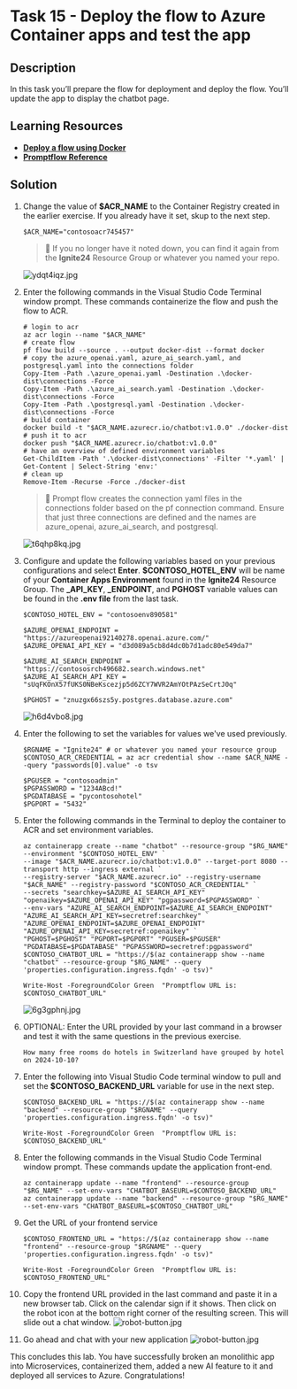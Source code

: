 # Task 15 -  Deploy the flow to Azure Container apps and test the app

## Description

In this task you’ll prepare the flow for deployment and deploy the flow. You’ll update the app to display the chatbot page.

## Learning Resources

- [**Deploy a flow using Docker**](https://microsoft.github.io/promptflow/how-to-guides/deploy-a-flow/deploy-using-docker.html)
- [**Promptflow Reference**](https://microsoft.github.io/promptflow/reference/pf-command-reference.html#pf-flow)

## Solution

1. Change the value of **$ACR_NAME** to the Container Registry created in the earlier exercise. If you already have it set, skup to the next step.

    ```
    $ACR_NAME="contosoacr745457"
    ```

     > 📓 If you no longer have it noted down, you can find it again from the **Ignite24** Resource Group or whatever you named your repo.

    ![ydqt4iqz.jpg](../../media/ydqt4iqz.jpg)

1. Enter the following commands in the Visual Studio Code Terminal window prompt. These commands containerize the flow and push the flow to ACR.

    ```
    # login to acr
    az acr login --name "$ACR_NAME"
    # create flow
    pf flow build --source . --output docker-dist --format docker
    # copy the azure_openai.yaml, azure_ai_search.yaml, and postgresql.yaml into the connections folder
    Copy-Item -Path .\azure_openai.yaml -Destination .\docker-dist\connections -Force
    Copy-Item -Path .\azure_ai_search.yaml -Destination .\docker-dist\connections -Force
    Copy-Item -Path .\postgresql.yaml -Destination .\docker-dist\connections -Force
    # build container
    docker build -t "$ACR_NAME.azurecr.io/chatbot:v1.0.0" ./docker-dist
    # push it to acr
    docker push "$ACR_NAME.azurecr.io/chatbot:v1.0.0"
    # have an overview of defined environment variables
    Get-ChildItem -Path '.\docker-dist\connections' -Filter '*.yaml' | Get-Content | Select-String 'env:'
    # clean up
    Remove-Item -Recurse -Force ./docker-dist
    ```

     > 📓 Prompt flow creates the connection yaml files in the connections folder based on the pf connection command. Ensure that just three connections are defined and the names are azure_openai, azure_ai_search, and postgresql.

    ![t6qhp8kq.jpg](../../media/t6qhp8kq.jpg)

1. Configure and update the following variables based on your previous configurations and select **Enter**. **$CONTOSO_HOTEL_ENV** will be name of your **Container Apps Environment** found in the **Ignite24** Resource Group. The **_API_KEY**, **_ENDPOINT**, and **PGHOST** variable values can be found in the **.env file** from the last task.

    ```
    $CONTOSO_HOTEL_ENV = "contosoenv890581"
    
    $AZURE_OPENAI_ENDPOINT = "https://azureopenai92140278.openai.azure.com/"
    $AZURE_OPENAI_API_KEY = "d3d089a5cb8d4dc0b7d1adc80e549da7"

    $AZURE_AI_SEARCH_ENDPOINT = "https://contososrch496682.search.windows.net"
    $AZURE_AI_SEARCH_API_KEY = "sUqFKOnX57fUKS0NBeKscezjp5d6ZCY7WVR2AmYOtPAzSeCrtJ0q"

    $PGHOST = "znuzgx66szs5y.postgres.database.azure.com"
    ```

    ![h6d4vbo8.jpg](../../media/h6d4vbo8.jpg)

1. Enter the following to set the variables for values we've used previously.

    ```
    $RGNAME = "Ignite24" # or whatever you named your resource group
    $CONTOSO_ACR_CREDENTIAL = az acr credential show --name $ACR_NAME --query "passwords[0].value" -o tsv

    $PGUSER = "contosoadmin"
    $PGPASSWORD = "1234ABcd!"
    $PGDATABASE = "pycontosohotel"
    $PGPORT = "5432"
    ```

1. Enter the following commands in the Terminal to deploy the container to ACR and set environment variables. 

    ```
    az containerapp create --name "chatbot" --resource-group "$RG_NAME" --environment "$CONTOSO_HOTEL_ENV" `
    --image "$ACR_NAME.azurecr.io/chatbot:v1.0.0" --target-port 8080 --transport http --ingress external `
    --registry-server "$ACR_NAME.azurecr.io" --registry-username "$ACR_NAME" --registry-password "$CONTOSO_ACR_CREDENTIAL" `
    --secrets "searchkey=$AZURE_AI_SEARCH_API_KEY" "openaikey=$AZURE_OPENAI_API_KEY" "pgpassword=$PGPASSWORD" `
    --env-vars "AZURE_AI_SEARCH_ENDPOINT=$AZURE_AI_SEARCH_ENDPOINT" "AZURE_AI_SEARCH_API_KEY=secretref:searchkey" `
    "AZURE_OPENAI_ENDPOINT=$AZURE_OPENAI_ENDPOINT" "AZURE_OPENAI_API_KEY=secretref:openaikey" `
    "PGHOST=$PGHOST" "PGPORT=$PGPORT" "PGUSER=$PGUSER" "PGDATABASE=$PGDATABASE" "PGPASSWORD=secretref:pgpassword"
    $CONTOSO_CHATBOT_URL = "https://$(az containerapp show --name "chatbot" --resource-group "$RG_NAME" --query 'properties.configuration.ingress.fqdn' -o tsv)"
    ```

    ```
    Write-Host -ForegroundColor Green  "Promptflow URL is: $CONTOSO_CHATBOT_URL"
    ```

    ![6g3gphnj.jpg](../../media/6g3gphnj.jpg)
1. OPTIONAL: Enter the URL provided by your last command in a browser and test it with the same questions in the previous exercise.

    ```
    How many free rooms do hotels in Switzerland have grouped by hotel on 2024-10-10?
    ```

1. Enter the following into Visual Studio Code terminal window to pull and set the **$CONTOSO_BACKEND_URL** variable for use in the next step.

    ```
    $CONTOSO_BACKEND_URL = "https://$(az containerapp show --name "backend" --resource-group "$RGNAME" --query 'properties.configuration.ingress.fqdn' -o tsv)"
    
    Write-Host -ForegroundColor Green  "Promptflow URL is: $CONTOSO_BACKEND_URL"
    ```

1. Enter the following commands in the Visual Studio Code Terminal window prompt. These commands update the application front-end.

    ```
    az containerapp update --name "frontend" --resource-group "$RG_NAME" --set-env-vars "CHATBOT_BASEURL=$CONTOSO_BACKEND_URL"
    az containerapp update --name "backend" --resource-group "$RG_NAME" --set-env-vars "CHATBOT_BASEURL=$CONTOSO_CHATBOT_URL"
    ```
1. Get the URL of your frontend service
    ```    
    $CONTOSO_FRONTEND_URL = "https://$(az containerapp show --name "frontend" --resource-group "$RGNAME" --query 'properties.configuration.ingress.fqdn' -o tsv)"
    
    Write-Host -ForegroundColor Green  "Promptflow URL is: $CONTOSO_FRONTEND_URL"
    ```
1. Copy the frontend URL provided in the last command and paste it in a new browser tab. Click on the calendar sign if it shows. Then click on the robot icon at the bottom right corner of the resulting screen. This will slide out a chat window.
    ![robot-button.jpg](../../media/robot-button.png)

1. Go ahead and chat with your new application
    ![robot-button.jpg](../../media/chating-chatbot.png)

This concludes this lab. You have successfully broken an monolithic app into Microservices, containerized them, added a new AI feature to it and deployed all services to Azure. Congratulations!
